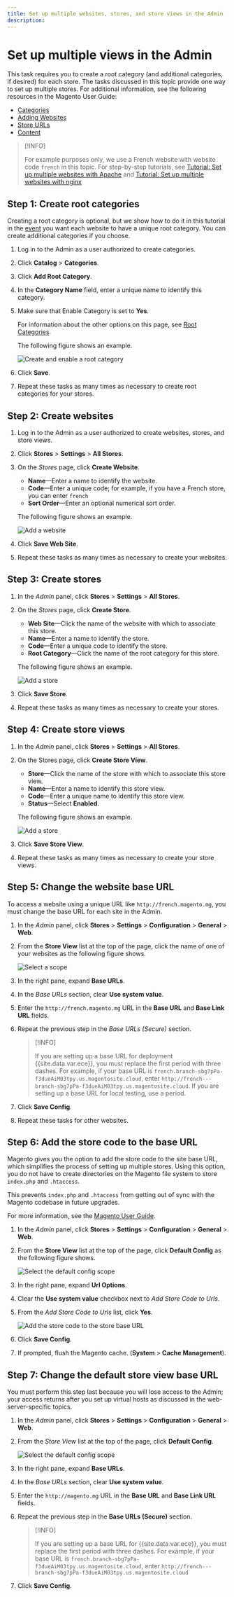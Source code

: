 ```yaml
---
title: Set up multiple websites, stores, and store views in the Admin
description:
---
```


# Set up multiple views in the Admin

This task requires you to create a root category (and additional categories, if desired) for each store. The tasks discussed in this topic provide one way to set up multiple stores. For additional information, see the following resources in the Magento User Guide:

- [Categories](https://docs.magento.com/user-guide/catalog/categories.html)
- [Adding Websites](https://docs.magento.com/user-guide/stores/stores-all-create-website.html)
- [Store URLs](https://docs.magento.com/user-guide/stores/store-urls.html)
- [Content](https://docs.magento.com/user-guide/cms/content-menu.html)

>[!INFO]
>
>For example purposes only, we use a French website with website code `french` in this topic. For step-by-step tutorials, see [Tutorial: Set up multiple websites with Apache](ms-apache.md) and [Tutorial: Set up multiple websites with nginx](ms-nginx.md)

## Step 1: Create root categories

Creating a root category is optional, but we show how to do it in this tutorial in the [event](https://glossary.magento.com/event) you want each website to have a unique root category. You can create additional categories if you choose.

1. Log in to the Admin as a user authorized to create categories.
1. Click **Catalog** > **Categories**.
1. Click **Add Root Category**.
1. In the **Category Name** field, enter a unique name to identify this category.
1. Make sure that Enable Category is set to **Yes**.

   For information about the other options on this page, see [Root Categories](https://docs.magento.com/user-guide/catalog/category-root.html).

   The following figure shows an example.

   ![Create and enable a root category](../../assets/configuration/add-root-category.png)

1. Click **Save**.
1. Repeat these tasks as many times as necessary to create root categories for your stores.

## Step 2: Create websites

1. Log in to the Admin as a user authorized to create websites, stores, and store views.
1. Click **Stores** > **Settings** > **All Stores**.
1. On the _Stores_ page, click **Create Website**.

   - **Name**—Enter a name to identify the website.
   - **Code**—Enter a unique code; for example, if you have a French store, you can enter `french`
   - **Sort Order**—Enter an optional numerical sort order.

   The following figure shows an example.

   ![Add a website](../../assets/configuration/multi-site-website.png)

1. Click **Save Web Site**.
1. Repeat these tasks as many times as necessary to create your websites.

## Step 3: Create stores

1. In the _Admin_ panel, click **Stores** > **Settings** > **All Stores**.
1. On the _Stores_ page, click **Create Store**.

   - **Web Site**—Click the name of the website with which to associate this store.
   - **Name**—Enter a name to identify the store.
   - **Code**—Enter a unique code to identify the store.
   - **Root Category**—Click the name of the root category for this store.

   The following figure shows an example.

   ![Add a store](../../assets/configuration/multi-site-store.png)

1. Click **Save Store**.
1. Repeat these tasks as many times as necessary to create your stores.

## Step 4: Create store views

1. In the _Admin_ panel, click **Stores** > **Settings** > **All Stores**.
1. On the Stores page, click **Create Store View**.

   - **Store**—Click the name of the store with which to associate this store view.
   - **Name**—Enter a name to identify this store view.
   - **Code**—Enter a unique name to identify this store view.
   - **Status**—Select **Enabled**.

   The following figure shows an example.

   ![Add a store](../../assets/configuration/multi-site-storeview.png)

1. Click **Save Store View**.
1. Repeat these tasks as many times as necessary to create your store views.

## Step 5: Change the website base URL

To access a website using a unique URL like `http://french.magento.mg`, you must change the base URL for each site in the Admin.

1. In the _Admin_ panel, click **Stores** > **Settings** > **Configuration** > **General** > **Web**.
1. From the **Store View** list at the top of the page, click the name of one of your websites as the following figure shows.

   ![Select a scope](../../assets/configuration/multi-site-scope.png)

1. In the right pane, expand **Base URLs**.
1. In the _Base URLs_ section, clear **Use system value**.
1. Enter the `http://french.magento.mg` URL in the **Base URL** and **Base Link URL** fields.

1. Repeat the previous step in the _Base URLs (Secure)_ section.

   >[!INFO]
   >
   >If you are setting up a base URL for deployment {{site.data.var.ece}}, you must replace the first period with three dashes. For example, if your base URL is `french.branch-sbg7pPa-f3dueAiM03tpy.us.magentosite.cloud`, enter `http://french---branch-sbg7pPa-f3dueAiM03tpy.us.magentosite.cloud`. If you are setting up a base URL for local testing, use a period.

1. Click **Save Config**.

1. Repeat these tasks for other websites.

## Step 6: Add the store code to the base URL

Magento gives you the option to add the store code to the site base URL, which simplifies the process of setting up multiple stores. Using this option, you do not have to create directories on the Magento file system to store `index.php` and `.htaccess`.

This prevents `index.php` and `.htaccess` from getting out of sync with the Magento codebase in future upgrades.

For more information, see the [Magento User Guide](https://docs.magento.com/user-guide/stores/store-urls.html).

1. In the _Admin_ panel, click **Stores** > **Settings** > **Configuration** > **General** > **Web**.
1. From the **Store View** list at the top of the page, click **Default Config** as the following figure shows.

   ![Select the default config scope](../../assets/configuration/multi-site-default.png)

1. In the right pane, expand **Url Options**.
1. Clear the **Use system value** checkbox next to _Add Store Code to Urls_.
1. From the _Add Store Code to Urls_ list, click **Yes**.

   ![Add the store code to the store base URL](../../assets/configuration/multi-site-add-store-url.png)

1. Click **Save Config**.
1. If prompted, flush the Magento cache. (**System** > **Cache Management**).

## Step 7: Change the default store view base URL

You must perform this step last because you will lose access to the Admin; your access returns after you set up virtual hosts as discussed in the web-server-specific topics.

1. In the _Admin_ panel, click **Stores** > **Settings** > **Configuration** > **General** > **Web**.

1. From the _Store View_ list at the top of the page, click **Default Config**.

   ![Select the default config scope](../../assets/configuration/multi-site-default.png)

1. In the right pane, expand **Base URLs**.
1. In the _Base URLs_ section, clear **Use system value**.
1. Enter the `http://magento.mg` URL in the **Base URL** and **Base Link URL** fields.

1. Repeat the previous step in the **Base URLs (Secure)** section.

   >[!INFO]
   >
   >If you are setting up a base URL for {{site.data.var.ece}}, you must replace the first period with three dashes. For example, if your base URL is `french.branch-sbg7pPa-f3dueAiM03tpy.us.magentosite.cloud`, enter `http://french---branch-sbg7pPa-f3dueAiM03tpy.us.magentosite.cloud`


1. Click **Save Config**.
